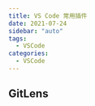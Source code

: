 ```yaml
---
title: VS Code 常用插件
date: 2021-07-24
sidebar: "auto"
tags:
  - VSCode
categories:
  - VSCode
---
```


## GitLens
